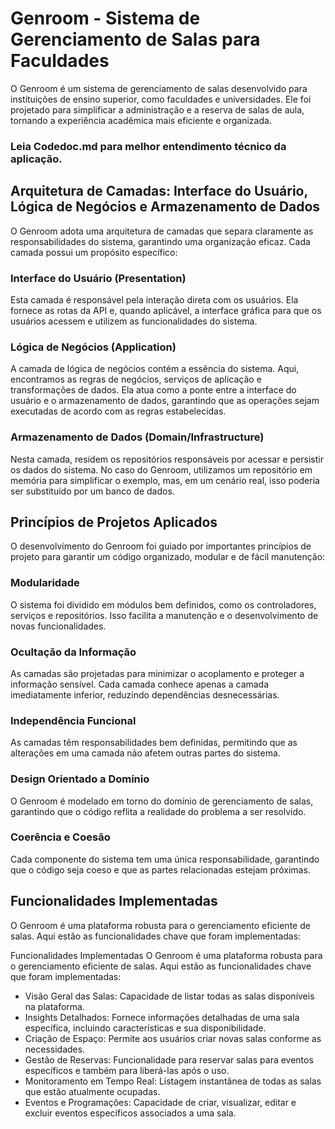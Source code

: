 # Genroom - Sistema de Gerenciamento de Salas para Faculdades
O Genroom é um sistema de gerenciamento de salas desenvolvido para instituições de ensino superior, como faculdades e universidades. Ele foi projetado para simplificar a administração e a reserva de salas de aula, tornando a experiência acadêmica mais eficiente e organizada.

### Leia Codedoc.md para melhor entendimento técnico da aplicação.

## Arquitetura de Camadas: Interface do Usuário, Lógica de Negócios e Armazenamento de Dados
O Genroom adota uma arquitetura de camadas que separa claramente as responsabilidades do sistema, garantindo uma organização eficaz. Cada camada possui um propósito específico:
### Interface do Usuário (Presentation)
Esta camada é responsável pela interação direta com os usuários. Ela fornece as rotas da API e, quando aplicável, a interface gráfica para que os usuários acessem e utilizem as funcionalidades do sistema.
### Lógica de Negócios (Application)
A camada de lógica de negócios contém a essência do sistema. Aqui, encontramos as regras de negócios, serviços de aplicação e transformações de dados. Ela atua como a ponte entre a interface do usuário e o armazenamento de dados, garantindo que as operações sejam executadas de acordo com as regras estabelecidas.
### Armazenamento de Dados (Domain/Infrastructure)
Nesta camada, residem os repositórios responsáveis por acessar e persistir os dados do sistema. No caso do Genroom, utilizamos um repositório em memória para simplificar o exemplo, mas, em um cenário real, isso poderia ser substituído por um banco de dados.

## Princípios de Projetos Aplicados
O desenvolvimento do Genroom foi guiado por importantes princípios de projeto para garantir um código organizado, modular e de fácil manutenção:
### Modularidade
O sistema foi dividido em módulos bem definidos, como os controladores, serviços e repositórios. Isso facilita a manutenção e o desenvolvimento de novas funcionalidades.
### Ocultação da Informação
As camadas são projetadas para minimizar o acoplamento e proteger a informação sensível. Cada camada conhece apenas a camada imediatamente inferior, reduzindo dependências desnecessárias.
### Independência Funcional
As camadas têm responsabilidades bem definidas, permitindo que as alterações em uma camada não afetem outras partes do sistema.
### Design Orientado a Domínio
O Genroom é modelado em torno do domínio de gerenciamento de salas, garantindo que o código reflita a realidade do problema a ser resolvido.
### Coerência e Coesão
Cada componente do sistema tem uma única responsabilidade, garantindo que o código seja coeso e que as partes relacionadas estejam próximas.

## Funcionalidades Implementadas
O Genroom é uma plataforma robusta para o gerenciamento eficiente de salas. 
Aqui estão as funcionalidades chave que foram implementadas:


Funcionalidades Implementadas
O Genroom é uma plataforma robusta para o gerenciamento eficiente de salas. Aqui estão as funcionalidades chave que foram implementadas:

* Visão Geral das Salas: Capacidade de listar todas as salas disponíveis na plataforma.
* Insights Detalhados: Fornece informações detalhadas de uma sala específica, incluindo características e sua disponibilidade.
* Criação de Espaço: Permite aos usuários criar novas salas conforme as necessidades.
* Gestão de Reservas: Funcionalidade para reservar salas para eventos específicos e também para liberá-las após o uso.
* Monitoramento em Tempo Real: Listagem instantânea de todas as salas que estão atualmente ocupadas.
* Eventos e Programações: Capacidade de criar, visualizar, editar e excluir eventos específicos associados a uma sala.
